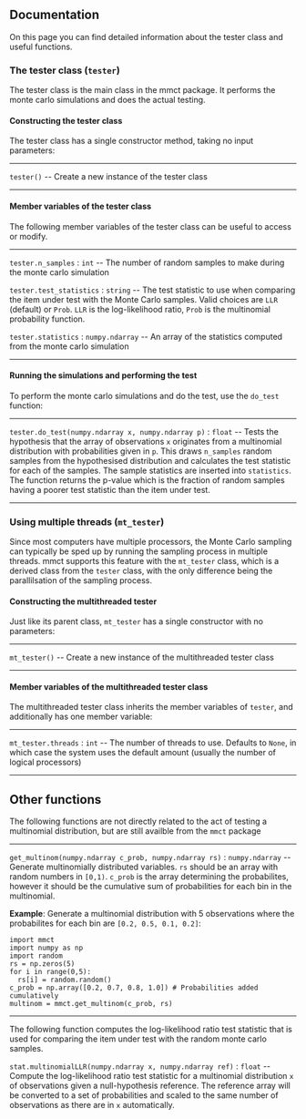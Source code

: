 ## Documentation

On this page you can find detailed information about the tester class and useful functions.

### The tester class (`tester`)

The tester class is the main class in the mmct package. It performs the monte carlo simulations and does the actual testing.

#### Constructing the tester class

The tester class has a single constructor method, taking no input parameters:

---

`tester()` -- Create a new instance of the tester class

---

#### Member variables of the tester class

The following member variables of the tester class can be useful to access or modify.

---

`tester.n_samples` : `int` -- The number of random samples to make during the monte carlo simulation

`tester.test_statistics` : `string` -- The test statistic to use when comparing the item under test with the Monte Carlo samples. Valid choices are `LLR` (default) or `Prob`. `LLR` is the log-likelihood ratio, `Prob` is the multinomial probability function.

`tester.statistics` : `numpy.ndarray` -- An array of the statistics computed from the monte carlo simulation

---

#### Running the simulations and performing the test

To perform the monte carlo simulations and do the test, use the `do_test` function:

---

`tester.do_test(numpy.ndarray x, numpy.ndarray p)` : `float` -- Tests the hypothesis that the array of observations `x` originates from a multinomial distribution with probabilities given in `p`. This draws `n_samples` random samples from the hypothesised distribution and calculates the test statistic for each of the samples. The sample statistics are inserted into `statistics`. The function returns the p-value which is the fraction of random samples having a poorer test statistic than the item under test.

---

### Using multiple threads (`mt_tester`)

Since most computers have multiple processors, the Monte Carlo sampling
can typically be sped up by running the sampling process in multiple threads.
mmct supports this feature with the `mt_tester` class, which is a derived class
from the `tester` class, with the only difference being the parallilsation of
the sampling process.

#### Constructing the multithreaded tester

Just like its parent class, `mt_tester` has a single constructor with no
parameters:

---

`mt_tester()` -- Create a new instance of the multithreaded tester class

---

#### Member variables of the multithreaded tester class

The multithreaded tester class inherits the member variables of `tester`, and
additionally has one member variable:

---

`mt_tester.threads` : `int` -- The number of threads to use. Defaults to `None`,
in which case the system uses the default amount (usually the number of logical
processors)

---

## Other functions

The following functions are not directly related to the act of testing a multinomial distribution, but are still availble from the `mmct` package

---

`get_multinom(numpy.ndarray c_prob, numpy.ndarray rs)` : `numpy.ndarray` -- Generate multinomially distributed variables. `rs` should be an array with random numbers in `[0,1)`. `c_prob` is the array determining the probabilites, however it should be the cumulative sum of probabilities for each bin in the multinomial.

**Example**:
Generate a multinomial distribution with 5 observations where the probabilites for each bin are `[0.2, 0.5, 0.1, 0.2]`:
```
import mmct
import numpy as np
import random
rs = np.zeros(5)
for i in range(0,5):
  rs[i] = random.random()
c_prob = np.array([0.2, 0.7, 0.8, 1.0]) # Probabilities added cumulatively
multinom = mmct.get_multinom(c_prob, rs)
```

---

The following function computes the log-likelihood ratio test statistic that is used for comparing the item under test with the random monte carlo samples.

`stat.multinomialLLR(numpy.ndarray x, numpy.ndarray ref)` : `float` -- Compute the log-likelihood ratio test statistic for a multinomial distribution `x` of observations given a null-hypothesis reference. The reference array will be converted to a set of probabilities and scaled to the same number of observations as there are in `x` automatically.
